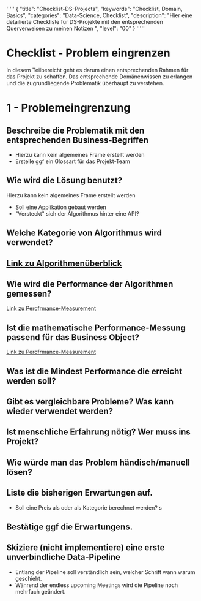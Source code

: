 '''''
{
"title": "Checklist-DS-Projects",
"keywords": "Checklist, Domain, Basics",
"categories": "Data-Science, Checklist",
"description": "Hier eine detailierte Checkliste für DS-Projekte mit den entsprechenden Querverweisen zu meinen Notizen ",
"level": "00"
}
'''''

<h1>Checklist - Problem eingrenzen</h1>

In diesem Teilbereicht geht es darum einen entsprechenden Rahmen für das Projekt zu schaffen. Das entsprechende Domänenwissen zu erlangen und die zugrundliegende Problematik überhaupt zu verstehen.  


# 1 - Problemeingrenzung
## Beschreibe die Problematik mit den entsprechenden Business-Begriffen
- Hierzu kann kein algemeines Frame erstellt werden
- Erstelle ggf ein Glossart für das Projekt-Team
  
## Wie wird die Lösung benutzt?
Hierzu kann kein algemeines Frame erstellt werden
- Soll eine Applikation gebaut werden
- "Versteckt" sich der Algorithmus hinter eine API?

## Welche Kategorie von Algorithmus wird verwendet?
[Link zu Algorithmenüberblick](./Theorie/001_Algorithmen.md)
- 

## Wie wird die Performance der Algorithmen gemessen?
[Link zu Perofrmance-Measurement](./Theorie/001_Algorithmen.md)

## Ist die mathematische Performance-Messung passend für das Business Object?
[Link zu Perofrmance-Measurement](./Theorie/001_Algorithmen.md)

## Was ist die Mindest Performance die erreicht werden soll?

## Gibt es vergleichbare Probleme? Was kann wieder verwendet werden?

## Ist menschliche Erfahrung nötig? Wer muss ins Projekt?

## Wie würde man das Problem händisch/manuell lösen?

## Liste die bisherigen Erwartungen auf. 
- Soll eine Preis als oder als Kategorie berechnet werden? s

## Bestätige ggf die Erwartungens.

## Skiziere (nicht implementiere) eine erste unverbindliche Data-Pipeline
- Entlang der Pipeline soll verständlich sein, welcher Schritt wann warum geschieht.
- Während der endless upcoming Meetings wird die Pipeline noch mehrfach geändert.